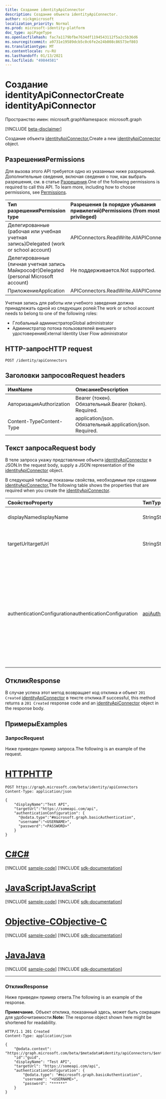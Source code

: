 ```yaml
---
title: Создание identityApiConnector
description: Создание объекта identityApiConnector.
author: nickgmicrosoft
localization_priority: Normal
ms.prod: microsoft-identity-platform
doc_type: apiPageType
ms.openlocfilehash: fac7a1179bfbe7634df1194543112f5a2c5b36d6
ms.sourcegitcommit: a9731e19589dcb5c0c6fe2e24b008c86573ef803
ms.translationtype: MT
ms.contentlocale: ru-RU
ms.lasthandoff: 01/13/2021
ms.locfileid: "49844581"
---
```

# <a name="create-identityapiconnector"></a><span data-ttu-id="077ea-103">Создание identityApiConnector</span><span class="sxs-lookup"><span data-stu-id="077ea-103">Create identityApiConnector</span></span>

<span data-ttu-id="077ea-104">Пространство имен: microsoft.graph</span><span class="sxs-lookup"><span data-stu-id="077ea-104">Namespace: microsoft.graph</span></span>

[!INCLUDE [beta-disclaimer](../../includes/beta-disclaimer.md)]

<span data-ttu-id="077ea-105">Создание объекта [identityApiConnector.](../resources/identityapiconnector.md)</span><span class="sxs-lookup"><span data-stu-id="077ea-105">Create a new [identityApiConnector](../resources/identityapiconnector.md) object.</span></span>

## <a name="permissions"></a><span data-ttu-id="077ea-106">Разрешения</span><span class="sxs-lookup"><span data-stu-id="077ea-106">Permissions</span></span>

<span data-ttu-id="077ea-p101">Для вызова этого API требуется одно из указанных ниже разрешений. Дополнительные сведения, включая сведения о том, как выбрать разрешения, см. в статье [Разрешения](/graph/permissions-reference).</span><span class="sxs-lookup"><span data-stu-id="077ea-p101">One of the following permissions is required to call this API. To learn more, including how to choose permissions, see [Permissions](/graph/permissions-reference).</span></span>

| <span data-ttu-id="077ea-109">Тип разрешения</span><span class="sxs-lookup"><span data-stu-id="077ea-109">Permission type</span></span>                        | <span data-ttu-id="077ea-110">Разрешения (в порядке убывания привилегий)</span><span class="sxs-lookup"><span data-stu-id="077ea-110">Permissions (from most to least privileged)</span></span> |
| :------------------------------------- | :------------------------------------------ |
| <span data-ttu-id="077ea-111">Делегированные (рабочая или учебная учетная запись)</span><span class="sxs-lookup"><span data-stu-id="077ea-111">Delegated (work or school account)</span></span>     | <span data-ttu-id="077ea-112">APIConnectors.ReadWrite.All</span><span class="sxs-lookup"><span data-stu-id="077ea-112">APIConnectors.ReadWrite.All</span></span> |
| <span data-ttu-id="077ea-113">Делегированные (личная учетная запись Майкрософт)</span><span class="sxs-lookup"><span data-stu-id="077ea-113">Delegated (personal Microsoft account)</span></span> | <span data-ttu-id="077ea-114">Не поддерживается.</span><span class="sxs-lookup"><span data-stu-id="077ea-114">Not supported.</span></span>  |
| <span data-ttu-id="077ea-115">Приложение</span><span class="sxs-lookup"><span data-stu-id="077ea-115">Application</span></span>                            | <span data-ttu-id="077ea-116">APIConnectors.ReadWrite.All</span><span class="sxs-lookup"><span data-stu-id="077ea-116">APIConnectors.ReadWrite.All</span></span> |

<span data-ttu-id="077ea-117">Учетная запись для работы или учебного заведения должна принадлежать одной из следующих ролей:</span><span class="sxs-lookup"><span data-stu-id="077ea-117">The work or school account needs to belong to one of the following roles:</span></span>

* <span data-ttu-id="077ea-118">Глобальный администратор</span><span class="sxs-lookup"><span data-stu-id="077ea-118">Global administrator</span></span>
* <span data-ttu-id="077ea-119">Администратор потока пользователей внешнего удостоверения</span><span class="sxs-lookup"><span data-stu-id="077ea-119">External Identity User Flow administrator</span></span>

## <a name="http-request"></a><span data-ttu-id="077ea-120">HTTP-запрос</span><span class="sxs-lookup"><span data-stu-id="077ea-120">HTTP request</span></span>

<!-- {
  "blockType": "ignored"
}
-->

```http
POST /identity/apiConnectors
```

## <a name="request-headers"></a><span data-ttu-id="077ea-121">Заголовки запросов</span><span class="sxs-lookup"><span data-stu-id="077ea-121">Request headers</span></span>

| <span data-ttu-id="077ea-122">Имя</span><span class="sxs-lookup"><span data-stu-id="077ea-122">Name</span></span>          | <span data-ttu-id="077ea-123">Описание</span><span class="sxs-lookup"><span data-stu-id="077ea-123">Description</span></span>                 |
| :------------ | :-------------------------- |
| <span data-ttu-id="077ea-124">Авторизация</span><span class="sxs-lookup"><span data-stu-id="077ea-124">Authorization</span></span> | <span data-ttu-id="077ea-p102">Bearer {токен}. Обязательный.</span><span class="sxs-lookup"><span data-stu-id="077ea-p102">Bearer {token}. Required.</span></span>   |
| <span data-ttu-id="077ea-127">Content-Type</span><span class="sxs-lookup"><span data-stu-id="077ea-127">Content-Type</span></span>  | <span data-ttu-id="077ea-p103">application/json. Обязательный.</span><span class="sxs-lookup"><span data-stu-id="077ea-p103">application/json. Required.</span></span> |

## <a name="request-body"></a><span data-ttu-id="077ea-130">Текст запроса</span><span class="sxs-lookup"><span data-stu-id="077ea-130">Request body</span></span>

<span data-ttu-id="077ea-131">В теле запроса укажу представление объекта [identityApiConnector](../resources/identityapiconnector.md) в JSON.</span><span class="sxs-lookup"><span data-stu-id="077ea-131">In the request body, supply a JSON representation of the [identityApiConnector](../resources/identityapiconnector.md) object.</span></span>

<span data-ttu-id="077ea-132">В следующей таблице показаны свойства, необходимые при создании [identityApiConnector.](../resources/identityapiconnector.md)</span><span class="sxs-lookup"><span data-stu-id="077ea-132">The following table shows the properties that are required when you create the [identityApiConnector](../resources/identityapiconnector.md).</span></span>

|<span data-ttu-id="077ea-133">Свойство</span><span class="sxs-lookup"><span data-stu-id="077ea-133">Property</span></span>|<span data-ttu-id="077ea-134">Тип</span><span class="sxs-lookup"><span data-stu-id="077ea-134">Type</span></span>|<span data-ttu-id="077ea-135">Описание</span><span class="sxs-lookup"><span data-stu-id="077ea-135">Description</span></span>|
|:---|:---|:---|
|<span data-ttu-id="077ea-136">displayName</span><span class="sxs-lookup"><span data-stu-id="077ea-136">displayName</span></span>|<span data-ttu-id="077ea-137">String</span><span class="sxs-lookup"><span data-stu-id="077ea-137">String</span></span>| <span data-ttu-id="077ea-138">Имя соединители API.</span><span class="sxs-lookup"><span data-stu-id="077ea-138">The name of the API connector.</span></span> |
|<span data-ttu-id="077ea-139">targetUrl</span><span class="sxs-lookup"><span data-stu-id="077ea-139">targetUrl</span></span>|<span data-ttu-id="077ea-140">String</span><span class="sxs-lookup"><span data-stu-id="077ea-140">String</span></span>| <span data-ttu-id="077ea-141">URL-адрес конечной точки API для вызова.</span><span class="sxs-lookup"><span data-stu-id="077ea-141">The URL of the API endpoint to call.</span></span> |
|<span data-ttu-id="077ea-142">authenticationConfiguration</span><span class="sxs-lookup"><span data-stu-id="077ea-142">authenticationConfiguration</span></span>|[<span data-ttu-id="077ea-143">apiAuthenticationConfigurationBase</span><span class="sxs-lookup"><span data-stu-id="077ea-143">apiAuthenticationConfigurationBase</span></span>](../resources/apiauthenticationconfigurationbase.md)|<span data-ttu-id="077ea-144">Объект, который описывает сведения о конфигурации проверки подлинности для вызова API.</span><span class="sxs-lookup"><span data-stu-id="077ea-144">The object which describes the authentication configuration details for calling the API.</span></span> <span data-ttu-id="077ea-145">Поддерживается [только базовая](../resources/basicauthentication.md) проверка подлинности.</span><span class="sxs-lookup"><span data-stu-id="077ea-145">Only [Basic authentication](../resources/basicauthentication.md) is supported.</span></span>|

## <a name="response"></a><span data-ttu-id="077ea-146">Отклик</span><span class="sxs-lookup"><span data-stu-id="077ea-146">Response</span></span>

<span data-ttu-id="077ea-147">В случае успеха этот метод возвращает код отклика и объект `201 Created` [identityApiConnector](../resources/identityapiconnector.md) в тексте отклика.</span><span class="sxs-lookup"><span data-stu-id="077ea-147">If successful, this method returns a `201 Created` response code and an [identityApiConnector](../resources/identityapiconnector.md) object in the response body.</span></span>

## <a name="examples"></a><span data-ttu-id="077ea-148">Примеры</span><span class="sxs-lookup"><span data-stu-id="077ea-148">Examples</span></span>

### <a name="request"></a><span data-ttu-id="077ea-149">Запрос</span><span class="sxs-lookup"><span data-stu-id="077ea-149">Request</span></span>

<span data-ttu-id="077ea-150">Ниже приведен пример запроса.</span><span class="sxs-lookup"><span data-stu-id="077ea-150">The following is an example of the request.</span></span>


# <a name="http"></a>[<span data-ttu-id="077ea-151">HTTP</span><span class="sxs-lookup"><span data-stu-id="077ea-151">HTTP</span></span>](#tab/http)
<!-- {
  "blockType": "request",
  "name": "create_identityapiconnector"
}
-->

```http
POST https://graph.microsoft.com/beta/identity/apiConnectors
Content-Type: application/json

{
    "displayName":"Test API",
    "targetUrl":"https://someapi.com/api",
    "authenticationConfiguration": {
      "@odata.type":"#microsoft.graph.basicAuthentication",
      "username":"<USERNAME>",
      "password":"<PASSWORD>"
    }
}
```
# <a name="c"></a>[<span data-ttu-id="077ea-152">C#</span><span class="sxs-lookup"><span data-stu-id="077ea-152">C#</span></span>](#tab/csharp)
[!INCLUDE [sample-code](../includes/snippets/csharp/create-identityapiconnector-csharp-snippets.md)]
[!INCLUDE [sdk-documentation](../includes/snippets/snippets-sdk-documentation-link.md)]

# <a name="javascript"></a>[<span data-ttu-id="077ea-153">JavaScript</span><span class="sxs-lookup"><span data-stu-id="077ea-153">JavaScript</span></span>](#tab/javascript)
[!INCLUDE [sample-code](../includes/snippets/javascript/create-identityapiconnector-javascript-snippets.md)]
[!INCLUDE [sdk-documentation](../includes/snippets/snippets-sdk-documentation-link.md)]

# <a name="objective-c"></a>[<span data-ttu-id="077ea-154">Objective-C</span><span class="sxs-lookup"><span data-stu-id="077ea-154">Objective-C</span></span>](#tab/objc)
[!INCLUDE [sample-code](../includes/snippets/objc/create-identityapiconnector-objc-snippets.md)]
[!INCLUDE [sdk-documentation](../includes/snippets/snippets-sdk-documentation-link.md)]

# <a name="java"></a>[<span data-ttu-id="077ea-155">Java</span><span class="sxs-lookup"><span data-stu-id="077ea-155">Java</span></span>](#tab/java)
[!INCLUDE [sample-code](../includes/snippets/java/create-identityapiconnector-java-snippets.md)]
[!INCLUDE [sdk-documentation](../includes/snippets/snippets-sdk-documentation-link.md)]

---


### <a name="response"></a><span data-ttu-id="077ea-156">Отклик</span><span class="sxs-lookup"><span data-stu-id="077ea-156">Response</span></span>

<span data-ttu-id="077ea-157">Ниже приведен пример ответа.</span><span class="sxs-lookup"><span data-stu-id="077ea-157">The following is an example of the response.</span></span>

<span data-ttu-id="077ea-158">**Примечание.** Объект отклика, показанный здесь, может быть сокращен для удобочитаемости.</span><span class="sxs-lookup"><span data-stu-id="077ea-158">**Note:** The response object shown here might be shortened for readability.</span></span>

<!-- {
  "blockType": "response",
  "truncated": true,
  "@odata.type": "microsoft.graph.identityApiConnector"
}
-->

```http
HTTP/1.1 201 Created
Content-Type: application/json

{
    "@odata.context": "https://graph.microsoft.com/beta/$metadata#identity/apiConnectors/$entity",
    "id":"guid",
    "displayName": "Test API",
    "targetUrl": "https://someapi.com/api",
    "authenticationConfiguration": {
        "@odata.type": "#microsoft.graph.basicAuthentication",
        "username": "<USERNAME>",
        "password": "******"
    }
}
```
